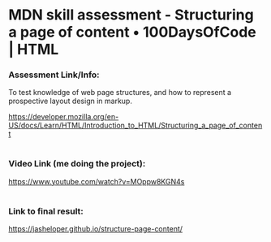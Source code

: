 # MDN skill assessment - Structuring a page of content • 100DaysOfCode | HTML 


### Assessment Link/Info:
To test knowledge of web page structures, and how to represent a prospective layout design in markup.

https://developer.mozilla.org/en-US/docs/Learn/HTML/Introduction_to_HTML/Structuring_a_page_of_content
<br /><br />


### Video Link (me doing the project):

https://www.youtube.com/watch?v=MOppw8KGN4s
<br /><br />


### Link to final result:

https://jasheloper.github.io/structure-page-content/

